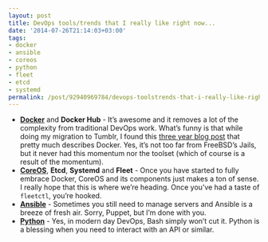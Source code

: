 ```yaml
---
layout: post
title: DevOps tools/trends that I really like right now...
date: '2014-07-26T21:14:03+03:00'
tags:
- docker
- ansible
- coreos
- python
- fleet
- etcd
- systemd
permalink: /post/92940969784/devops-toolstrends-that-i-really-like-right
---
```

*   [**Docker**](https://www.docker.com/) and **Docker Hub** \- It’s awesome and it removes a lot of the complexity from traditional DevOps work. What’s funny is that while doing my migration to Tumblr, I found this [three year blog post](/2017/12/21/2010-08-28-shouldnt-dependencies-on-core-components-be-isolated.html) that pretty much describes Docker. Yes, it’s not too far from FreeBSD’s Jails, but it never had this momentum nor the toolset (which of course is a result of the momentum).
*   [**CoreOS**](https://coreos.com/), **Etcd**, **Systemd** and **Fleet** \- Once you have started to fully embrace Docker, CoreOS and its components just makes a ton of sense. I really hope that this is where we’re heading. Once you’ve had a taste of `fleetctl`, you’re hooked.
*   [**Ansible**](http://www.ansible.com) \- Sometimes you still need to manage servers and Ansible is a breeze of fresh air. Sorry, Puppet, but I’m done with you.
*   [**Python**](https://www.python.org/) \- Yes, in modern day DevOps, Bash simply won’t cut it. Python is a blessing when you need to interact with an API or similar.
